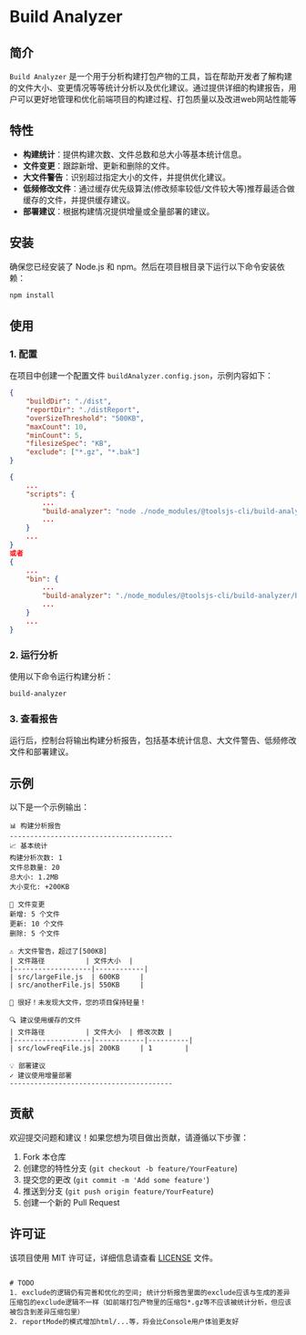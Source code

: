 # Build Analyzer

## 简介

`Build Analyzer` 是一个用于分析构建打包产物的工具，旨在帮助开发者了解构建的文件大小、变更情况等等统计分析以及优化建议。通过提供详细的构建报告，用户可以更好地管理和优化前端项目的构建过程、打包质量以及改进web网站性能等

## 特性

- **构建统计**：提供构建次数、文件总数和总大小等基本统计信息。
- **文件变更**：跟踪新增、更新和删除的文件。
- **大文件警告**：识别超过指定大小的文件，并提供优化建议。
- **低频修改文件**：通过缓存优先级算法(修改频率较低/文件较大等)推荐最适合做缓存的文件，并提供缓存建议。
- **部署建议**：根据构建情况提供增量或全量部署的建议。

## 安装

确保您已经安装了 Node.js 和 npm。然后在项目根目录下运行以下命令安装依赖：

```bash
npm install
```

## 使用

### 1. 配置

在项目中创建一个配置文件 `buildAnalyzer.config.json`，示例内容如下：

```json
{
    "buildDir": "./dist",
    "reportDir": "./distReport",
    "overSizeThreshold": "500KB",
    "maxCount": 10,
    "minCount": 5,
    "filesizeSpec": "KB",
    "exclude": ["*.gz", "*.bak"]
}
```

```package.json
{
    ...
    "scripts": {
        ...
        "build-analyzer": "node ./node_modules/@toolsjs-cli/build-analyzer/bin/cli.js",
        ...
    }
    ...
}
或者
{
    ...
    "bin": {
        ...
        "build-analyzer": "./node_modules/@toolsjs-cli/build-analyzer/bin/cli.js",
        ...
    }
    ...
}
```

### 2. 运行分析

使用以下命令运行构建分析：

```bash
build-analyzer
```

### 3. 查看报告

运行后，控制台将输出构建分析报告，包括基本统计信息、大文件警告、低频修改文件和部署建议。

## 示例

以下是一个示例输出：

```
📊 构建分析报告
----------------------------------------
📈 基本统计
构建分析次数: 1
文件总数量: 20
总大小: 1.2MB
大小变化: +200KB

🔄 文件变更
新增: 5 个文件
更新: 10 个文件
删除: 5 个文件

⚠ 大文件警告，超过了[500KB]
| 文件路径          | 文件大小  |
|-------------------|------------|
| src/largeFile.js  | 600KB     |
| src/anotherFile.js| 550KB     |

🎉 很好！未发现大文件，您的项目保持轻量！

🔍 建议使用缓存的文件
| 文件路径          | 文件大小  | 修改次数 |
|-------------------|------------|----------|
| src/lowFreqFile.js| 200KB     | 1        |

💡 部署建议
✓ 建议使用增量部署
----------------------------------------
```

## 贡献

欢迎提交问题和建议！如果您想为项目做出贡献，请遵循以下步骤：

1. Fork 本仓库
2. 创建您的特性分支 (`git checkout -b feature/YourFeature`)
3. 提交您的更改 (`git commit -m 'Add some feature'`)
4. 推送到分支 (`git push origin feature/YourFeature`)
5. 创建一个新的 Pull Request

## 许可证

该项目使用 MIT 许可证，详细信息请查看 [LICENSE](LICENSE) 文件。

```

# TODO
1. exclude的逻辑仍有完善和优化的空间; 统计分析报告里面的exclude应该与生成的差异压缩包的exclude逻辑不一样（如前端打包产物里的压缩包*.gz等不应该被统计分析，但应该被包含到差异压缩包里）
2. reportMode的模式增加html/...等，将会比Console用户体验更友好